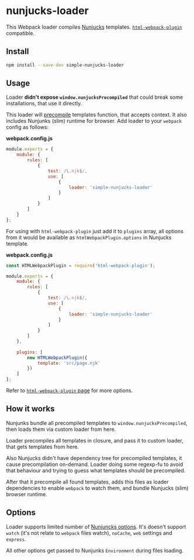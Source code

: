 # nunjucks-loader
This Webpack loader compiles [Nunjucks](https://github.com/mozilla/nunjucks) templates.
[`html-webpack-plugin`](https://github.com/jantimon/html-webpack-plugin) compatible. 

## Install
```bash
npm install --save-dev simple-nunjucks-loader
```

## Usage
Loader **didn't expose `window.nunjucksPrecompiled`** that could break some
installations, that use it directly.

This loader will [precompile](https://mozilla.github.io/nunjucks/api.html#precompiling)
templates function, that accepts context. It also includes Nunjunks (slim)
runtime for browser. Add loader to your `webpack` config as follows:

**webpack.config.js**
```js
module.exports = {
    module: {
        rules: [
            {
                test: /\.njk$/,
                use: [
                    {
                        loader: 'simple-nunjucks-loader'
                    }
                ]
            }
        ]
    }
};
```

For using with `html-webpack-plugin` just add it to `plugins` array, all options
from it would be available as `htmlWebpackPlugin.options` in Nunjucks template.


**webpack.config.js**
```js
const HTMLWebpackPlugin = require('html-webpack-plugin');

module.exports = {
    module: {
        rules: [
            {
                test: /\.njk$/,
                use: [
                    {
                        loader: 'simple-nunjucks-loader'
                    }
                ]
            }
        ]
    },
    
    plugins: [
        new HTMLWebpackPlugin({
            template: 'src/page.njk'
        })
    ]
};
```

Refer to [`html-webpack-plugin` page](https://github.com/jantimon/html-webpack-plugin/#options)
for more options.

## How it works
Nunjunks bundle all precompiled templates to `window.nunjucksPrecompiled`, then
loads them via custom loader from here.

Loader precompiles all templates in closure, and pass it to custom loader, that
gets templates from here.

Also Nunjucks didn't have dependency tree for precompiled templates, it cause
precompilation on-demand. Loader doing some regexp-fu to avoid that behaviour
and trying to guess what templates should be precompiled.

After that it precompile all found templates, adds this files as loader
dependencies to enable `webpack` to watch them, and bundle Nunjucks (slim)
browser runtime.

## Options
Loader supports limited number of [Nunjuncks options](https://mozilla.github.io/nunjucks/api.html#configure).
It's doesn't support `watch` (it's not relate to `webpack` files watch),
`noCache`, `web` settings and `express`.

All other options get passed to Nunjunks `Environment` during files loading.

